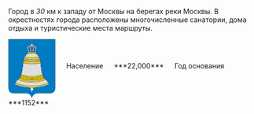 <!--2021-10-31 00:30:04-->
Город в *30* км к западу от Москвы на берегах реки Москвы.
В окрестностях города расположены многочисленные санатории, дома отдыха и туристические места маршруты.

<span class="dt">
  <img src="Zvenigorod.png" align="middle" width="96px"> &emsp; 
<span class="dtc">
  Население &emsp; ***22,000*** &emsp;
  Год&nbsp;основания &emsp; ***1152***
</span>
</span>